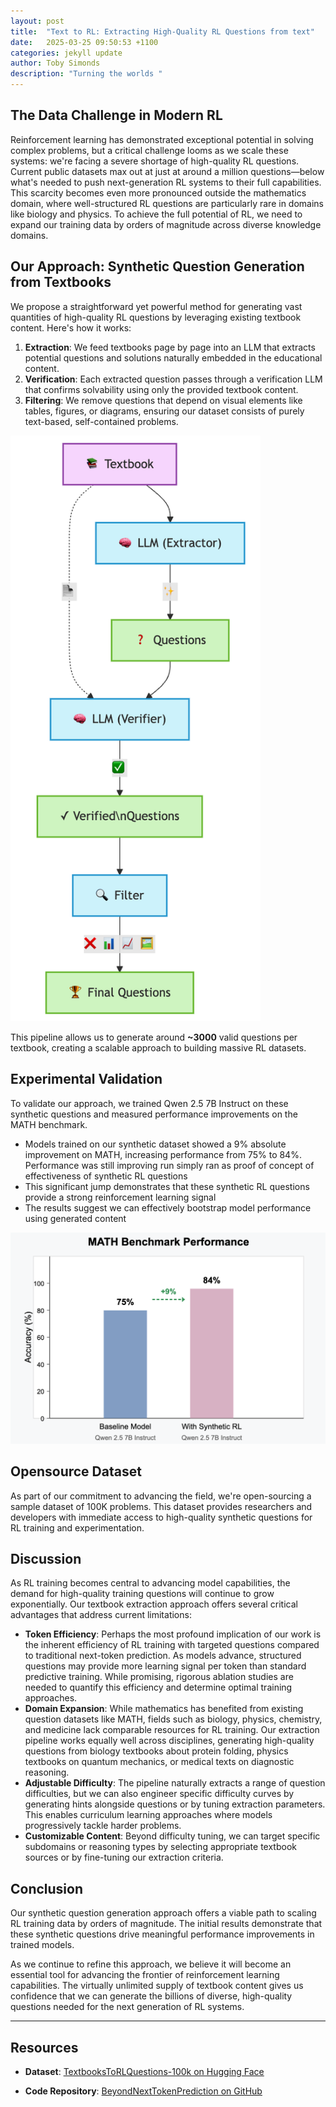 ```yaml
---
layout: post
title:  "Text to RL: Extracting High-Quality RL Questions from text"
date:   2025-03-25 09:50:53 +1100
categories: jekyll update
author: Toby Simonds
description: "Turning the worlds "
---
```




## The Data Challenge in Modern RL

Reinforcement learning has demonstrated exceptional potential in solving complex problems, but a critical challenge looms as we scale these systems: we're facing a severe shortage of high-quality RL questions. Current public datasets max out at just at around a million questions—below what's needed to push next-generation RL systems to their full capabilities. This scarcity becomes even more pronounced outside the mathematics domain, where well-structured RL questions are particularly rare in domains like biology and physics. To achieve the full potential of RL, we need to expand our training data by orders of magnitude across diverse knowledge domains.

## Our Approach: Synthetic Question Generation from Textbooks

We propose a straightforward yet powerful method for generating vast quantities of high-quality RL questions by leveraging existing textbook content. Here's how it works:

1. **Extraction**: We feed textbooks page by page into an LLM that extracts potential questions and solutions naturally embedded in the educational content.
2. **Verification**: Each extracted question passes through a verification LLM that confirms solvability using only the provided textbook content.
3. **Filtering**: We remove questions that depend on visual elements like tables, figures, or diagrams, ensuring our dataset consists of purely text-based, self-contained problems.

<img src="/blog/assets/images/TRL_diagram.png" alt="TRL Diagram" width="400" />


This pipeline allows us to generate around **~3000** valid questions per textbook, creating a scalable approach to building massive RL datasets.

## Experimental Validation

To validate our approach, we trained Qwen 2.5 7B Instruct on these synthetic questions and measured performance improvements on the MATH benchmark.

- Models trained on our synthetic dataset showed a 9% absolute improvement on MATH, increasing performance from 75% to 84%. Performance was still improving run simply ran as proof of concept of effectiveness of synthetic RL questions
- This significant jump demonstrates that these synthetic RL questions provide a strong reinforcement learning signal
- The results suggest we can effectively bootstrap model performance using generated content

![TTL Bar Chart](/blog/assets/images/TTL_bar_image.png)

## Opensource Dataset

As part of our commitment to advancing the field, we're open-sourcing a sample dataset of 100K problems. This dataset provides researchers and developers with immediate access to high-quality synthetic questions for RL training and experimentation.

## Discussion

As RL training becomes central to advancing model capabilities, the demand for high-quality training questions will continue to grow exponentially. Our textbook extraction approach offers several critical advantages that address current limitations:

- **Token Efficiency**: Perhaps the most profound implication of our work is the inherent efficiency of RL training with targeted questions compared to traditional next-token prediction. As models advance, structured questions may provide more learning signal per token than standard predictive training. While promising, rigorous ablation studies are needed to quantify this efficiency and determine optimal training approaches.
- **Domain Expansion**: While mathematics has benefited from existing question datasets like MATH, fields such as biology, physics, chemistry, and medicine lack comparable resources for RL training. Our extraction pipeline works equally well across disciplines, generating high-quality questions from biology textbooks about protein folding, physics textbooks on quantum mechanics, or medical texts on diagnostic reasoning.
- **Adjustable Difficulty**: The pipeline naturally extracts a range of question difficulties, but we can also engineer specific difficulty curves by generating hints alongside questions or by tuning extraction parameters. This enables curriculum learning approaches where models progressively tackle harder problems.
- **Customizable Content**: Beyond difficulty tuning, we can target specific subdomains or reasoning types by selecting appropriate textbook sources or by fine-tuning our extraction criteria.

## Conclusion

Our synthetic question generation approach offers a viable path to scaling RL training data by orders of magnitude. The initial results demonstrate that these synthetic questions drive meaningful performance improvements in trained models.

As we continue to refine this approach, we believe it will become an essential tool for advancing the frontier of reinforcement learning capabilities. The virtually unlimited supply of textbook content gives us confidence that we can generate the billions of diverse, high-quality questions needed for the next generation of RL systems.

---
## Resources

- **Dataset**: [TextbooksToRLQuestions-100k on Hugging Face](https://huggingface.co/datasets/TamasSimonds/TextbooksToRLQuestions-100k)

- **Code Repository**: [BeyondNextTokenPrediction on GitHub](https://github.com/Tufalabs/BeyondNextTokenPrediction)


